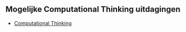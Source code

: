 ## Mogelijke Computational Thinking uitdagingen

+ [Computational Thinking](https://stasemsoft.github.io/softwarematerial/docs/computational)
